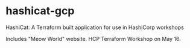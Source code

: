 # hashicat-gcp
HashiCat: A Terraform built application for use in HashiCorp workshops

Includes "Meow World" website.
HCP Terraform Workshop on May 16.
